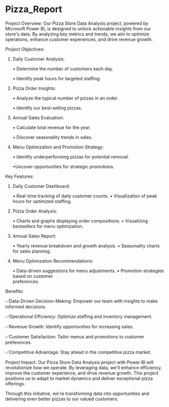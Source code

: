 # Pizza_Report

Project Overview:
Our Pizza Store Data Analysis project, powered by Microsoft Power BI, is designed to unlock actionable insights from our store's data. By analyzing key metrics and trends, we aim to optimize operations, enhance customer experiences, and drive revenue growth.


Project Objectives:

1. Daily Customer Analysis:

    • Determine the number of customers each day.

    • Identify peak hours for targeted staffing.

2. Pizza Order Insights:

   • Analyze the typical number of pizzas in an order.

   • Identify our best-selling pizzas.

3. Annual Sales Evaluation:

   • Calculate total revenue for the year.

   • Discover seasonality trends in sales.

4. Menu Optimization and Promotion Strategy:

    • Identify underperforming pizzas for potential     removal.
    
    •Uncover opportunities for strategic promotions.


Key Features:

1. Daily Customer Dashboard:

   • Real-time tracking of daily customer counts.
   • Visualization of peak hours for optimized staffing.

2. Pizza Order Analysis:

   • Charts and graphs displaying order compositions.
   • Visualizing bestsellers for menu optimization.

3. Annual Sales Report:

   • Yearly revenue breakdown and growth analysis.
   • Seasonality charts for sales planning.


4. Menu Optimization Recommendations:

   • Data-driven suggestions for menu adjustments.
   • Promotion strategies based on customer  
preferences.

Benefits:

✅Data-Driven Decision-Making: Empower our team with insights to make informed decisions.

✅Operational Efficiency: Optimize staffing and inventory management.

✅Revenue Growth: Identify opportunities for increasing sales.

✅Customer Satisfaction: Tailor menus and promotions to customer preferences.

✅Competitive Advantage: Stay ahead in the competitive pizza market.

Project Impact:
Our Pizza Store Data Analysis project with Power BI will revolutionize how we operate. By leveraging data, we'll enhance efficiency, improve the customer experience, and drive revenue growth. This project positions us to adapt to market dynamics and deliver exceptional pizza offerings.

Through this initiative, we're transforming data into opportunities and delivering even better pizzas to our valued customers.

